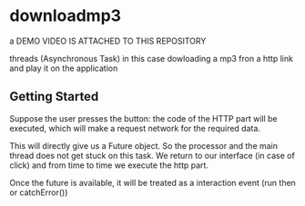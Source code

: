 # downloadmp3

 a DEMO VIDEO IS ATTACHED TO THIS REPOSITORY

 threads (Asynchronous Task) in this case dowloading a mp3 fron a http link and play it on the application
 
## Getting Started

Suppose the user presses the button: the code
of the HTTP part will be executed, which will make a request
network for the required data.


This will directly give us a Future object. So the
processor and the main thread does not get stuck on
this task. We return to our interface (in case of
click) and from time to time we execute the http part.

 Once the future is available, it will be treated as a
interaction event (run then or catchError())
